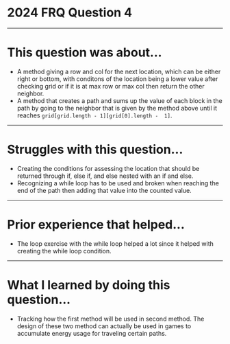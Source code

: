 # 2024 FRQ Question 4
---
 # This question was about...
- A method giving a row and col for the next location, which can be either right or bottom, with conditons of the location being a lower value after checking grid or if it is at max row or max col then return the other neighbor.
- A method that creates a path and sums up the value of each block in the path by going to the neighbor that is given by the method above until it reaches `grid[grid.length - 1][grid[0].length -  1]`.
---
 # Struggles with this question...
- Creating the conditions for assessing the location that should be returned through if, else if, and else nested with an if and else.
- Recognizing a while loop has to be used and broken when reaching the end of the path then adding that value into the counted value. 
---
 # Prior experience that helped...
- The loop exercise with the while loop helped a lot since it helped with creating the while loop condition.
---
 # What I learned by doing this question...
- Tracking how the first method will be used in second method. The design of these two method can actually be used in games to accumulate energy usage for traveling certain paths.
